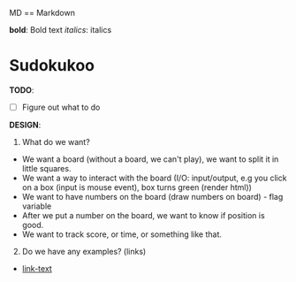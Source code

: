 MD == Markdown

**bold**: Bold text
*italics*: italics

# Sudokukoo

**TODO**:

- [ ] Figure out what to do


**DESIGN**:

1. What do we want?

* We want a board (without a board, we can't play), we want to split it in little squares.
* We want a way to interact with the board (I/O: input/output, e.g you click on a box (input is mouse event), box turns green (render html))
* We want to have numbers on the board (draw numbers on board) - flag variable
* After we put a number on the board, we want to know if position is good.
* We want to track score, or time, or something like that. 


2. Do we have any examples? (links)

* [link-text](https://google.com)
